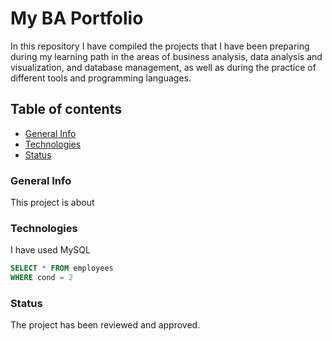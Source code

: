 # My BA Portfolio
In this repository I have compiled the projects that I have been preparing during my learning path in the areas of business analysis, data analysis and visualization, and database management, as well as during the practice of different tools and programming languages.

## Table of contents

- [General Info](#general-info)
- [Technologies](#technologies)
- [Status](#status)


### General Info
This project is about


### Technologies
I have used MySQL
```sql
SELECT * FROM employees
WHERE cond = 2
```

### Status
The project has been reviewed and approved.
